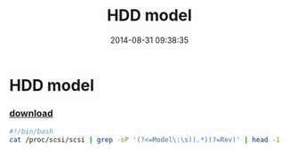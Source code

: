 ﻿---
pid:            5392
poster:         greg zakharov
title:          HDD model
date:           2014-08-31 09:38:35
format:         bash
parent:         0
parent:         0

---

# HDD model

### [download](5392.sh)



```bash
#!/bin/bash
cat /proc/scsi/scsi | grep -oP '(?<=Model\:\s)(.*)(?=Rev)' | head -1
```
